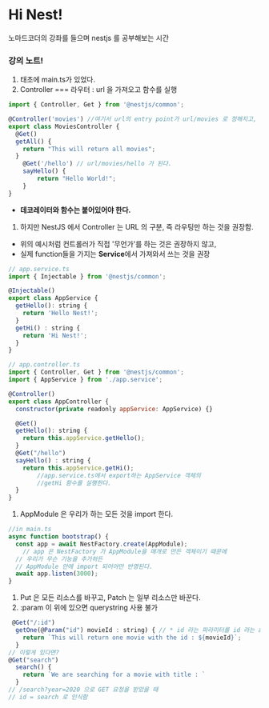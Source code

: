 # Hi Nest!

노마드코더의 강좌를 들으며 nestjs 를 공부해보는 시간

### 강의 노트!

1. 태초에 main.ts가 있었다.
2. Controller === 라우터 : url 을 가져오고 함수를 실행

```jsx
import { Controller, Get } from '@nestjs/common';

@Controller('movies') //여기서 url의 entry point가 url/movies 로 정해지고,
export class MoviesController {
  @Get()
  getAll() {
    return "This will return all movies";
  }
	@Get('/hello') // url/movies/hello 가 된다.
	sayHello() {
		return "Hello World!";
	}
}
```

- **데코레이터와 함수는 붙어있어야 한다.**

1. 하지만 NestJS 에서 Controller 는 URL 의 구분, 즉 라우팅만 하는 것을 권장함.

- 위의 예시처럼 컨트롤러가 직접 '무언가'를 하는 것은 권장하지 않고,
- 실제 function들을 가지는 **Service**에서 가져와서 쓰는 것을 권장

```jsx
// app.service.ts
import { Injectable } from '@nestjs/common';

@Injectable()
export class AppService {
  getHello(): string {
    return 'Hello Nest!';
  }
  getHi() : string {
    return 'Hi Nest!';
  }
}

// app.controller.ts
import { Controller, Get } from '@nestjs/common';
import { AppService } from './app.service';

@Controller()
export class AppController {
  constructor(private readonly appService: AppService) {}

  @Get()
  getHello(): string {
    return this.appService.getHello();
  }
  @Get("/hello")
  sayHello() : string {
    return this.appService.getHi();
		//app.service.ts에서 export하는 AppService 객체의
		//getHi 함수를 실행한다.
  }
}
```

1. AppModule 은 우리가 하는 모든 것을 import 한다.

```jsx
//in main.ts
async function bootstrap() {
  const app = await NestFactory.create(AppModule);
	// app 은 NestFactory 가 AppModule을 매개로 만든 객체이기 때문에
  // 우리가 무슨 기능을 추가하든
  // AppModule 안에 import 되어야만 반영된다.
  await app.listen(3000);
}
```

1. Put 은 모든 리소스를 바꾸고, Patch 는 일부 리소스만 바꾼다.
2. :param 이 위에 있으면 querystring 사용 불가

```jsx
 @Get("/:id")
  getOne(@Param("id") movieId : string) { // * id 라는 파라미터를 id 라는 argument에 string타입으로 저장한다.
    return `This will return one movie with the id : ${movieId}`;
  }
// 이렇게 있다면?
@Get("search")
  search() {
    return `We are searching for a movie with title : `
  }
// /search?year=2020 으로 GET 요청을 받았을 때
// id = search 로 인식함
```